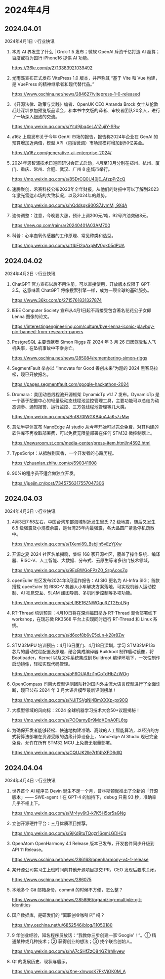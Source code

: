 

# 2024年4月



## 2024.04.01

2024年4月1日 💡行业快讯

1. 本周 AI 界发生了什么 | Grok-1.5 发布；微软 OpenAI 斥资千亿打造 AI 超算；百度或将为国行 iPhone16 提供 AI 功能。

   https://36kr.com/p/2713383921039492

2. 尤雨溪宣布正式发布 VitePress 1.0 版本，并声称其 “基于 Vite 和 Vue 构建，是 VuePress 的精神继承者和现代替代品。”

   https://www.oschina.net/news/284627/vitepress-1-0-released

3. 《开源法律、政策与实践》编者、OpenUK CEO Amanda Brock 女士从伦敦赶赴深圳参加预览版品读会，和本书中文版的译者、审校者团队20余人，进行了一场深入细致的交流。

   https://mp.weixin.qq.com/s/Yitd9jbq4eLA1ZujiY-SRw

4. a16z 上周发布关于今年 GenAI 市场的报告，报告称2024年企业在 GenAI 的预算增加近两倍，模型 API（包括微调）市场规模将增加到50亿美金。

   https://a16z.com/generative-ai-enterprise-2024/

5. 2024年恩智浦技术日巡回研讨会正式启动，4月至10月分别在郑州、杭州、厦门、重庆、常州、合肥、武汉、广州 8 座城市举行。

   https://mp.weixin.qq.com/s/85DrCQ0U40jE_AfzpPrZcQ

6. 速腾聚创、禾赛科技公布2023年全年财报，从他们的财报中可以了解到2023年激光雷达市场的大致状况，以及2024年的趋势。

   https://mp.weixin.qq.com/s/hQddsgx900S7JvmMj_9XdA

7. 油价调整：注意，今晚要大涨，预计上调200元/吨，92号汽油突破8元。

   https://new.qq.com/rain/a/20240401A03AM700

8. 科普：心率血氧传感器的工作原理、常见种类和选型。

   https://mp.weixin.qq.com/s/rtIbFl2qAxpMV0gk05dPUA



## 2024.04.02

2024年4月2日 💡行业快讯

1. ChatGPT 官方宣布以后不用注册，可以直接使用，开放版本仅限于 GPT-3.5。这意味着 ChatGPT 将像搜索引擎一样，成为一项全球的基础服务。

   https://www.36kr.com/p/2715761831327874

2. IEEE Computer Society 宣布从4月1日起不再接受包含著名花花公子女郎 Lenna 图像的论文。

   https://interestingengineering.com/culture/bye-lenna-iconic-playboy-pic-banned-from-research-papers

3. PostgreSQL 主要贡献者 Simon Riggs 在 2024 年 3 月 26 日因驾驶私人飞机失事，在坠机事故中不幸身亡。

   https://www.oschina.net/news/285084/remembering-simon-riggs

4. SegmentFault 举办以 “Innovate for Good 善创未来”为题的 2024 黑客马拉松，现已开放报名。

   https://pages.segmentfault.com/google-hackathon-2024

5. Dromara：美团动态线程池开源框架 DynamicTp v1.1.7 发布。DynamicTp 是一个基于配置中心的轻量级动态线程池监控管理工具，主要功能可以总结为动态调参、通知报警、运行监控、三方包线程池管理等几大类。

   https://mp.weixin.qq.com/s/Bnf870lWGKB4uAJaKs7zMw

6. 意法半导体宣布 NanoEdge AI studio 从今年开始可以完全免费，对其构建的软件库不再收取部署费，可以免费无限量部署在任何 STM32 微控制器上。

   https://newsroom.st.com/media-center/press-item.html/n4592.html

7. TypeScript：从抵触到真香，一个开发者的心路历程。

   https://zhuanlan.zhihu.com/p/690341608

8. 90%的程序员不适合做独立开发。

   https://juejin.cn/post/7345756317557047306



## 2024.04.03

2024年4月3日 💡行业快讯

1. 4月3日7:58左右，中国台湾东部海域附近发生里氏 7.2 级地震，随后又发生 6.5 级强震及小规模余震，是台湾25年内最强震，各大晶圆厂紧急停机疏散中。

   https://mp.weixin.qq.com/s/1Xemi89_BsbjIn5vEzYjXw

2. 开源之夏 2024 社区名单揭晓，集结 168 家开源社区，覆盖了操作系统、编译器、RISC-V、人工智能、大数据、分布式、云原生等诸多热门技术领域。

   https://mp.weixin.qq.com/s/9ExBWGoFPzZ0_SrpAcosZg

3. openEuler 社区发布2024年3月运作报告：AI SIG 更名为 AI-Infra SIG；首款搭载 openEuler 的 RISC-V 机器人小车解决方案落地，可实现机器人运动控制、AI 视觉交互、SLAM 建图导航、多机同步控制等多项功能。

   https://mp.weixin.qq.com/s/eLfBE16ZNWOquRZT2EpLNg

4. RT-Thread 培训预告：4月10日将在深圳福田举办 RT-Thread 混合部署线下 workshop，在瑞芯微 RK3568 平台上实现同时运行 RT-Thread 和 Linux 系统。

   https://mp.weixin.qq.com/s/d6xof8b6vE5xLn-k28r8Zw

5. STM32MPU 培训预告：4月16日厦门、4月18日深圳，学习 STM32MP13x 芯片的启动过程配置及原理，结合集成编译器 Buildroot 制作启动镜像，将 Bootloader，Kernel 以及文件系统集成到 Buildroot 编译环境下，一次性制作启动镜像，轻松实现代码管理。

   https://mp.weixin.qq.com/s/oF6OUA8zi1pCoTdHbZzWOg

6. OpenCompass 司南大模型评测团队针对国内外主流大语言模型进行了全面诊断，现已公布 2024 年 3 月大语言模型最新评测榜单！

   https://mp.weixin.qq.com/s/NJiTSVgNj4BmXXXp-px90Q

7. 大模型领域的风向标：2024 全球机器学习技术大会50+议题揭秘！

   https://mp.weixin.qq.com/s/POOarnyBr9MdXDnA0FL6tg

8. 为确保开发者能够轻松、快速地构建准确、高效的人工智能算法，以经济的方式将算法部署在资源受限的边缘计算设备上，NanoEdge AI Studio 现已完全免费，允许在所有 STM32 MCU 上免费无限量部署。

   https://mp.weixin.qq.com/s/CQUJK2Ile7rff4hXFD6dlQ



## 2024.04.04

2024年4月4日 💡行业快讯

1. 世界首个 AI 程序员 Devin 诞生不足一个月，普林斯顿就推出了全新的「开源版本」—— SWE-agent！在 GPT-4 的加持下，debug 只需 93 秒，准确率几乎不相上下。

   https://mp.weixin.qq.com/s/Mr4yv6t3-k7K5H5or5aGNg

2. 立创开源硬件平台：三月优质项目推荐。

   https://mp.weixin.qq.com/s/9jKdBtuTQgzr16qmLGDHCg

3. OpenAtom OpenHarmony 4.1 Release 版本已发布，开发套件同步升级到 API 11 Release。

   https://www.oschina.net/news/286168/openharmony-v4-1-release

4. 某开源公司实习生上班时间向其他开源项目提交 PR，CEO 发现后要求关闭。

   https://www.oschina.net/news/286075

5. 本地多个 Git 邮箱身份，commit 的时候不方便，怎么整？

   https://www.oschina.net/news/285896/organizing-multiple-git-identities

6. 国产数据库，是研发们的 “离职创业咖啡店” 吗？

   https://my.oschina.net/u/6852546/blog/11050180

7. 9 年创业经验，知名程序员放话：“我教你三步创建一家‘Google’！”。① 精通某种或几种技术；② 获得创业的想法；③ 找个联合创始人。

   https://mp.weixin.qq.com/s/nA7cSHfZzO84GZ1rhlkyew

8. Qt 的发展历史、现状与启示。

   https://mp.weixin.qq.com/s/Xne-xlnwxsK7PkVjGK0M_A

